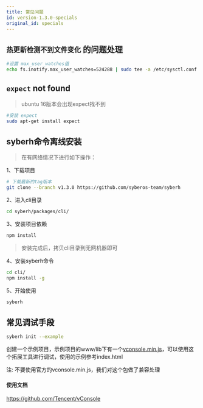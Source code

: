 ```yaml
---
title: 常见问题
id: version-1.3.0-specials
original_id: specials
---
```


## `热更新检测不到文件变化` 的问题处理

```bash
#设置 max_user_watches值
echo fs.inotify.max_user_watches=524288 | sudo tee -a /etc/sysctl.conf && sudo sysctl -p
```

## `expect` not found
> ubuntu 16版本会出现expect找不到

```bash
#安装 expect
sudo apt-get install expect
```

## syberh命令离线安装
> 在有网络情况下进行如下操作：

1、下载项目
```bash
# 下载最新的tag版本
git clone --branch v1.3.0 https://github.com/syberos-team/syberh
```
2、进入cli目录
```bash
cd syberh/packages/cli/
```
3、安装项目依赖
```bash
npm install
```
> 安装完成后，拷贝cli目录到无网机器即可

4、安装syberh命令
```bash
cd cli/
npm install -g
```

5、开始使用
```bash
syberh
```

## 常见调试手段
```bash
syberh init --example
```
创建一个示例项目，示例项目的www/lib下有一个[vconsole.min.js](/js/vconsole.min.js)，可以使用这个拓展工具进行调试，使用的示例参考index.html

注: 不要使用官方的vconsole.min.js，我们对这个包做了兼容处理

#### 使用文档
https://github.com/Tencent/vConsole
